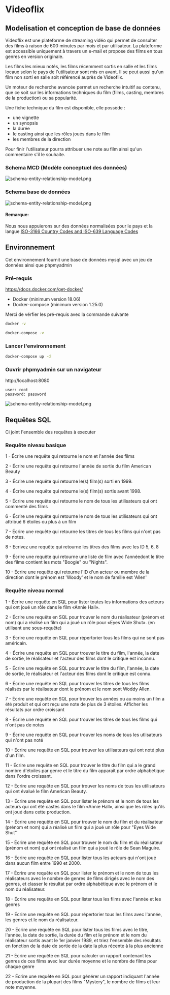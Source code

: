 # Videoflix

##  Modelisation et conception de base de données

Videoflix est une plateforme de streaming vidéo qui permet de consulter des films à raison de 600 minutes par mois et par utilisateur.
La plateforme est accessible uniquement à travers un e-mail et propose des films en tous genres en version originale.

Les films les mieux notés, les films récemment sortis en salle et les films locaux selon le pays de l'utilisateur sont mis en avant. 
Il se peut aussi qu'un film non sorti en salle soit référencé auprès de Videoflix.

Un moteur de recherche avancée permet un recherche intuitif au contenu, que ce soit sur les informations techniques du film (films, casting, membres de la production) ou sa popularité.

Une fiche technique du film est disponible, elle possède :
* une vignette
* un synopsis
* la durée
* le casting ainsi que les rôles joués dans le film
* les membres de la direction

Pour finir l'utilisateur pourra attribuer une note au film ainsi qu'un commentaire s'il le souhaite.

### Schema MCD (Modèle conceptuel des données)
![schema-entity-relationship-model.png](schema-entity-relationship-model.png)

### Schema base de données 
![schema-entity-relationship-model.png](schema-database.png)

#### Remarque: 
Nous nous appuierons sur des données normalisées pour le pays et la langue 
[ISO-3166 Country Codes and ISO-639 Language Codes](https://docs.oracle.com/cd/E13214_01/wli/docs92/xref/xqisocodes.html)


## Environnement

Cet environnement fournit une base de données mysql avec un jeu de données ainsi que phpmyadmin

### Pré-requis
https://docs.docker.com/get-docker/

* Docker (minimum version 18.06)
* Docker-compose (minimum version 1.25.0)

Merci de vérfier les pré-requis avec la commande suivante

```bash
docker -v
``` 

```bash
docker-compose -v
``` 

### Lancer l'environnement

```bash
docker-compose up -d
```

### Ouvrir phpmyadmin sur un navigateur
http://localhost:8080

```
user: root
password: password
``` 

![schema-entity-relationship-model.png](phpmyadmin.png)

## Requêtes SQL
Ci joint l'ensemble des requêtes à executer

### Requête niveau basique

1 - Écrire une requête qui retourne le nom et l'année des films

2 - Écrire une requête qui retourne l'année de sortie du film American Beauty

3 - Écrire une requête qui retourne le(s) film(s) sorti en 1999.

4 - Écrire une requête qui retourne le(s) film(s) sortis avant 1998.

5 - Écrire une requête qui retourne le nom de tous les utilisateurs qui ont commenté des films

6 - Écrire une requête qui retourne le nom de tous les utilisateurs qui ont attribué 6 étoiles ou plus à un film

7 - Écrire une requête qui retourne les titres de tous les films qui n'ont pas de notes.

8 - Ecrivez une requête qui retourne les titres des films avec les ID 5, 6, 8

9 - Écrire une requête qui retourne une liste de film avec l'annéedont le titre des films contient les mots "Boogie" ou "Nights".

10 - Écrire une requête qui retourne l'ID d'un acteur ou membre de la direction dont le prénom est 'Woody' et le nom de famille est 'Allen'

### Requête niveau normal

1 - Écrire une requête en SQL pour lister toutes les informations des acteurs qui ont joué un rôle dans le film «Annie Hall».

2 - Écrire une requête en SQL pour trouver le nom du réalisateur (prénom et nom) qui a réalisé un film qui a joué un rôle pour «Eyes Wide Shut». (en utilisant une sous-requête)

3 - Écrire une requête en SQL pour répertorier tous les films qui ne sont pas américain.

4 - Écrire une requête en SQL pour trouver le titre du film, l'année, la date de sortie, le réalisateur et l'acteur des films dont le critique est inconnu.

5 - Écrire une requête en SQL pour trouver le titre du film, l'année, la date de sortie, le réalisateur et l'acteur des films dont le critique est connu.

6 - Écrire une requête en SQL pour trouver les titres de tous les films réalisés par le réalisateur dont le prénom et le nom sont Woddy Allen.

7 - Écrire une requête en SQL pour trouver les années ou au moins un film a été produit et qui ont reçu une note de plus de 3 étoiles. Afficher les résultats par ordre croissant

8 - Écrire une requête en SQL pour trouver les titres de tous les films qui n'ont pas de notes

9 - Écrire une requête en SQL pour trouver les noms de tous les utlisateurs qui n'ont pas noté

10 - Écrire une requête en SQL pour trouver les utilisateurs qui ont noté plus d'un film.

11 - Écrire une requête en SQL pour trouver le titre du film qui a le grand nombre d'étoiles par genre et le titre du film apparaît par ordre alphabétique dans l'ordre croissant.

12 - Écrire une requête en SQL pour trouver les noms de tous les utilisateurs qui ont évalué le film American Beauty.

13 - Écrire une requête en SQL pour lister le prénom et le nom de tous les acteurs qui ont été castés dans le film «Annie Hall», ainsi que les rôles qu'ils ont joué dans cette production.

14 - Écrire une requête en SQL pour trouver le nom du film et du réalisateur (prénom et nom) qui a réalisé un film qui a joué un rôle pour "Eyes Wide Shut"

15 - Écrire une requête en SQL pour trouver le nom du film et du réalisateur (prénom et nom) qui ont réalisé un film qui a joué le rôle de Sean Maguire.

16 - Écrire une requête en SQL pour lister tous les acteurs qui n'ont joué dans aucun film entre 1990 et 2000.

17 - Écrire une requête en SQL pour lister le prénom et le nom de tous les réalisateurs avec le nombre de genres de films dirigés avec le nom des genres, et classer le résultat par ordre alphabétique avec le prénom et le nom du réalisateur.

18 - Écrire une requête en SQL pour lister tous les films avec l'année et les genres

19 - Écrire une requête en SQL pour répertorier tous les films avec l'année, les genres et le nom du réalisateur.

20 - Écrire une requête en SQL pour lister tous les films avec le titre, l'année, la date de sortie, la durée du film et le prénom et le nom du réalisateur sortis avant le 1er janvier 1989, et triez l'ensemble des résultats en fonction de la date de sortie de la date la plus récente à la plus ancienne

21 - Écrire une requête en SQL pour calculer un rapport contenant les genres de ces films avec leur durée moyenne et le nombre de films pour chaque genre

22 - Écrire une requête en SQL pour générer un rapport indiquant l'année de production de la plupart des films "Mystery", le nombre de films et leur note moyenne.



